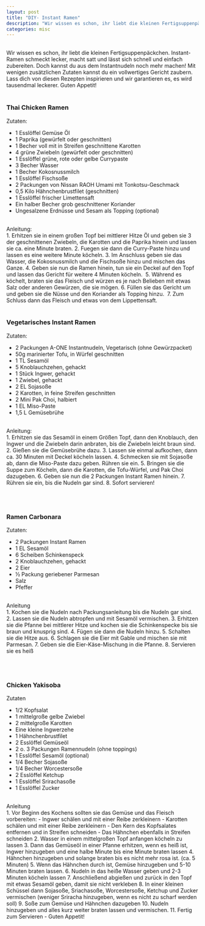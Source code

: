 ```yaml
---
layout: post
title: "DIY- Instant Ramen"
description: "Wir wissen es schon, ihr liebt die kleinen Fertigsuppenpäckchen. Instant-Ramen schmeckt lecker, macht satt und lässt sich schnell und einfach zubereiten. Doch kannst du aus dem Instantnudeln noch mehr machen! Mit wenigen zusätzlichen Zutaten kannst du ein vollwertiges Gericht zaubern. Lass dich von diesen Rezepten inspirieren und wir garantieren es, es wird tausendmal leckerer. Guten Appetit!"
categories: misc
---
```


<!-- <img class="responsive header" src="{{ "/assets/images/info_banner.jpg" | absolute_url }}" /> -->
<br />
Wir wissen es schon, ihr liebt die kleinen Fertigsuppenpäckchen. Instant-Ramen schmeckt lecker, macht satt und lässt sich schnell und einfach zubereiten. Doch kannst du aus dem Instantnudeln noch mehr machen! Mit wenigen zusätzlichen Zutaten kannst du ein vollwertiges Gericht zaubern. Lass dich von diesen Rezepten inspirieren und wir garantieren es, es wird tausendmal leckerer. Guten Appetit!<br /><br />

### Thai Chicken Ramen
Zutaten:

*	1 Esslöffel Gemüse Öl 
*	1 Paprika (gewürfelt oder geschnitten) 
*	1 Becher voll mit in Streifen geschnittene Karotten 
*	4 grüne Zwiebeln (gewürfelt oder geschnitten) 
*	1 Esslöffel grüne, rote oder gelbe Currypaste 
*	3 Becher Wasser 
*	1 Becher Kokosnussmilch  
*	1 Esslöffel Fischsoße  
*	2 Packungen von Nissan RAOH Umami mit Tonkotsu-Geschmack  
*	0,5 Kilo Hähnchenbrustfilet (geschnitten) 
*	1 Esslöffel frischer Limettensaft 
*	Ein halber Becher grob geschnittener Koriander  
*	Ungesalzene Erdnüsse und Sesam als Topping (optional) 

<br />
Anleitung:
<br />
1. Erhitzen sie in einem großen Topf bei mittlerer Hitze Öl und geben sie 3 der geschnittenen Zwiebeln, die Karotten und die Paprika hinein und lassen sie ca. eine Minute braten.
2. Fuegen sie dann die Curry-Paste hinzu und lassen es eine weitere Minute köcheln.
3. Im Anschluss geben sie das Wasser, die Kokosnussmilch und die Fischsoße hinzu und mischen das Ganze.
4. Geben sie nun die Ramen hinein, tun sie ein Deckel auf den Topf und lassen das Gericht für weitere 4 Minuten köcheln. 
5. Während es köchelt, braten sie das Fleisch und würzen es je nach Belieben mit etwas Salz oder anderen Gewürzen, die sie mögen.
6. Füllen sie das Gericht um und geben sie die Nüsse und den Koriander als Topping hinzu. 
7. Zum Schluss dann das Fleisch und etwas von dem Lippettensaft.
<br /><br />

### Vegetarisches Instant Ramen
Zutaten:

*	2 Packungen A-ONE Instantnudeln, Vegetarisch (ohne Gewürzpacket) 
*	50g marinierter Tofu, in Würfel geschnitten
*	1 TL Sesamöl
*	5 Knoblauchzehen, gehackt
*	1 Stück Ingwer, gehackt
*	1 Zwiebel, gehackt
*	2 EL Sojasoße
*	2 Karotten, in feine Streifen geschnitten
*	2 Mini Pak Choi, halbiert
*	1 EL Miso-Paste
*	1,5 L Gemüsebrühe

<br />
Anleitung:
<br />
1.	Erhitzen sie das Sesamöl in einem Größen Topf, dann den Knoblauch, den Ingwer und die Zwiebeln darin anbraten, bis die Zwiebeln leicht braun sind.
2.	Gießen sie die Gemüsebrühe dazu.
3.	Lassen sie einmal aufkochen, dann ca. 30 Minuten mit Deckel köcheln lassen. 
4.	Schmecken sie mit Sojasoße ab, dann die Miso-Paste dazu geben. Rühren sie ein. 
5.	Bringen sie die Suppe zum Köcheln, dann die Karotten, die Tofu-Würfel, und Pak Choi dazugeben.
6.	Geben sie nun die 2 Packungen Instant Ramen hinein.
7.	Rühren sie ein, bis die Nudeln gar sind. 
8.	Sofort servieren! 

<br /><br />
### Ramen Carbonara
Zutaten:
*	2 Packungen Instant Ramen
*	1 EL Sesamöl
*	6 Scheiben Schinkenspeck
*	2 Knoblauchzehen, gehackt
*	2 Eier
*	½ Packung geriebener Parmesan
*	Salz
*	Pfeffer

<br />
Anleitung
<br />
1.	Kochen sie die Nudeln nach Packungsanleitung bis die Nudeln gar sind.
2.	Lassen sie die Nudeln abtropfen und mit Sesamöl vermischen.
3.	Erhitzen sie die Pfanne bei mittlerer Hitze und kochen sie die Schinkenspecke bis sie braun und knusprig sind. 
4.	Fügen sie dann die Nudeln hinzu. 
5.	Schalten sie die Hitze aus. 
6.	Schlagen sie die Eier mit Gable und mischen sie mit Parmesan. 
7.	Geben sie die Eier-Käse-Mischung in die Pfanne. 
8.	Servieren sie es heiß

<br /><br />
### Chicken Yakisoba

Zutaten
*	1/2 Kopfsalat
*	1 mittelgroße gelbe Zwiebel
*	2 mittelgroße Karotten
*	Eine kleine Ingwerzehe
*	1 Hähnchenbrustfilet
*	2 Esslöffel Gemüseöl
*	2 o. 3 Packungen Ramennudeln (ohne toppings)
*	1 Esslöffel Sesamöl (optional)
*	1/4 Becher Sojasoße
*	1/4 Becher Worcestersoße 
*	2 Esslöffel Ketchup
*	1 Esslöffel Srirachasoße 
*	1 Esslöffel Zucker 

<br />
Anleitung
<br />
1. Vor Beginn des Kochens sollten sie das Gemüse und das Fleisch vorbereiten:
    - Ingwer schälen und mit einer Reibe zerkleinern
    - Karotten schälen und mit einer Reibe zerkleinern
    - Den Kern des Kopfsalates entfernen und in Streifen schneiden
    - Das Hähnchen ebenfalls in Streifen schneiden
2. Wasser in einem mittelgroßen Topf anfangen köcheln zu lassen 
3. Dann das Gemüseöl in einer Pfanne erhitzen, wenn es heiß ist, Ingwer hinzugeben und 	eine halbe Minute bis eine Minute braten lassen
4. Hähnchen hinzugeben und solange braten bis es nicht mehr rosa ist. (ca. 5 Minuten)
5. Wenn das Hähnchen durch ist, Gemüse hinzugeben und 5-10 Minuten braten lassen.
6. Nudeln in das heiße Wasser geben und 2-3 Minuten köcheln lassen
7. Anschließend abgießen und zurück in den Topf mit etwas Sesamöl geben, damit sie nicht 	verkleben
8. In einer kleinen Schüssel dann Sojasoße, Sriachasoße, Worcestersoße, Ketchup und 		Zucker vermischen (weniger Sriracha hinzugeben, wenn es nicht zu scharf werden soll)
9. Soße zum Gemüse und Hähnchen dazugeben
10. Nudeln hinzugeben und alles kurz weiter braten lassen und vermischen.
11. Fertig zum Servieren - Guten Appetit! 

